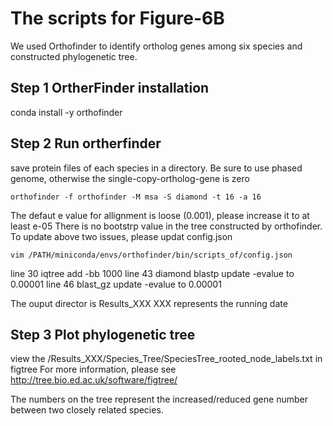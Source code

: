 # The scripts for Figure-6B
We used Orthofinder to identify ortholog genes among six species and constructed phylogenetic tree.

## Step 1  OrtherFinder installation

conda install -y orthofinder

## Step 2 Run ortherfinder
save protein files of each species in a directory. Be sure to use phased genome, otherwise the single-copy-ortholog-gene is zero
```
orthofinder -f orthofinder -M msa -S diamond -t 16 -a 16
```
The defaut e value for allignment is loose (0.001), please increase it to at least e-05
There is no bootstrp value in the tree constructed by orthofinder.
To update above two issues, please updat config.json
```
vim /PATH/miniconda/envs/orthofinder/bin/scripts_of/config.json
```
line 30 iqtree add -bb 1000
line 43 diamond blastp update -evalue to 0.00001
line 46 blast_gz update -evalue to 0.00001

The ouput director is Results_XXX  XXX represents the running date

## Step 3 Plot phylogenetic tree
view the /Results_XXX/Species_Tree/SpeciesTree_rooted_node_labels.txt in figtree 
For more information, please see http://tree.bio.ed.ac.uk/software/figtree/

The numbers on the tree represent the increased/reduced gene number between two closely related species. 

